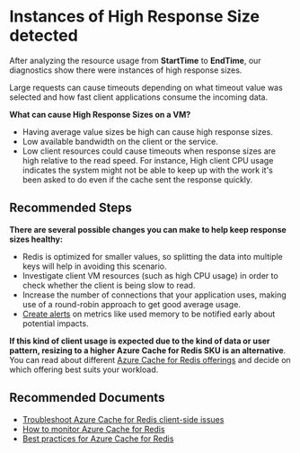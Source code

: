 <properties
    pageTitle="Instances of high response sizes were detected"
    description="Instances of metrics near the capacity limits detected"
    infoBubbleText="Instances of metrics near the capacity limits detected"
    service="microsoft.cache"
    resource="redis"
    authors="igamigo"
    ms.author="igamigo"
    displayOrder=""
    articleId="cache-diagnostics-responsesize"
    diagnosticScenario=""
    selfHelpType="diagnostics"
    supportTopicIds=""
    resourceTags=""
    productPesIds="14783"
    cloudEnvironments="public, fairfax, usnat, ussec"
    ownershipId="RedisCache_RedisCache"
/>

# **Instances of High Response Size detected**

<!--issueDescription-->
After analyzing the resource usage from **<!--$StartTime-->StartTime<!--/$StartTime-->** to **<!--$EndTime-->EndTime<!--/$EndTime-->**, our diagnostics show there were instances of high response sizes. 

Large requests can cause timeouts depending on what timeout value was selected and how fast client applications consume the incoming data. 
<!--/issueDescription-->

**What can cause High Response Sizes on a VM?**

* Having average value sizes be high can cause high response sizes. 
* Low available bandwidth on the client or the service.
* Low client resources could cause timeouts when response sizes are high relative to the read speed. For instance, High client CPU usage indicates the system might not be able to keep up with the work it's been asked to do even if the cache sent the response quickly.

## **Recommended Steps**

**There are several possible changes you can make to help keep response sizes healthy:**

* Redis is optimized for smaller values, so splitting the data into multiple keys will help in avoiding this scenario.
* Investigate client VM resources (such as high CPU usage) in order to check whether the client is being slow to read. 
* Increase the number of connections that your application uses, making use of a round-robin approach to get good average usage.
* [Create alerts](https://docs.microsoft.com/azure/azure-cache-for-redis/cache-how-to-monitor#alerts) on metrics like used memory to be notified early about potential impacts.

**If this kind of client usage is expected due to the kind of data or user pattern, resizing to a higher Azure Cache for Redis SKU is an alternative**. You can read about different [Azure Cache for Redis offerings](https://azure.microsoft.com/pricing/details/cache/) and decide on which offering best suits your workload.

## **Recommended Documents**

* [Troubleshoot Azure Cache for Redis client-side issues](https://docs.microsoft.com/azure/azure-cache-for-redis/cache-troubleshoot-client#large-request-or-response-size)
* [How to monitor Azure Cache for Redis](https://docs.microsoft.com/azure/azure-cache-for-redis/cache-how-to-monitor#available-metrics-and-reporting-intervals)
* [Best practices for Azure Cache for Redis](https://docs.microsoft.com/en-us/azure/azure-cache-for-redis/cache-best-practices)